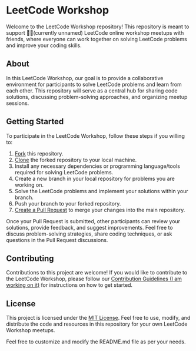 # LeetCode Workshop

Welcome to the LeetCode Workshop repository! This repository is meant to support 👨‍💻(currently unnamed) LeetCode online workshop meetups with friends, where everyone can work together on solving LeetCode problems and improve your coding skills.

## About
In this LeetCode Workshop, our goal is to provide a collaborative environment for participants to solve LeetCode problems and learn from each other. This repository will serve as a central hub for sharing code solutions, discussing problem-solving approaches, and organizing meetup sessions.

## Getting Started
To participate in the LeetCode Workshop, follow these steps if you willing to:

1. [Fork](https://docs.github.com/en/github/getting-started-with-github/fork-a-repo) this repository.
2. [Clone](https://docs.github.com/en/github/creating-cloning-and-archiving-repositories/cloning-a-repository) the forked repository to your local machine.
3. Install any necessary dependencies or programming language/tools required for solving LeetCode problems.
4. Create a new branch in your local repository for problems you are working on.
5. Solve the LeetCode problems and implement your solutions within your branch.
6. Push your branch to your forked repository.
7. [Create a Pull Request](https://docs.github.com/en/github/collaborating-with-issues-and-pull-requests/about-pull-requests) to merge your changes into the main repository.

Once your Pull Request is submitted, other participants can review your solutions, provide feedback, and suggest improvements. Feel free to discuss problem-solving strategies, share coding techniques, or ask questions in the Pull Request discussions.

## Contributing
Contributions to this project are welcome! If you would like to contribute to the LeetCode Workshop, please follow our [Contribution Guidelines (I am working on it)](CONTRIBUTING.md) for instructions on how to get started.

## License
This project is licensed under the [MIT License](LICENSE). Feel free to use, modify, and distribute the code and resources in this repository for your own LeetCode Workshop meetups.


Feel free to customize and modify the README.md file as per your needs.